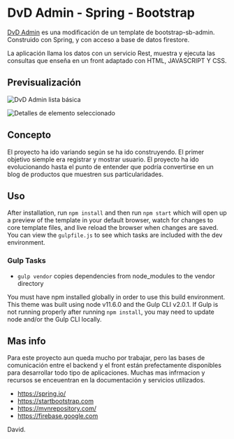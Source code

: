 # DvD Admin - Spring - Bootstrap

[DvD Admin](/spring/src/main/resources/static/img/dvd.svg) es una modificación de un template de bootstrap-sb-admin. Construido con Spring, y con acceso a base de datos firestore.

La aplicación llama los datos con un servicio Rest, muestra y ejecuta las consultas que enseña en un front adaptado con HTML, JAVASCRIPT Y CSS.

## Previsualización

![DvD Admin lista básica](/spring/src/main/resources/static/img/prev2.png)

![Detalles de elemento seleccionado](/spring/src/main/resources/static/img/prev1.png)

## Concepto

El proyecto ha ido variando según se ha ido construyendo. El primer objetivo siemple era registrar y mostrar usuario. El proyecto ha ido evolucionando hasta el punto de entender que podría convertirse en un blog de productos que muestren sus particularidades.


## Uso

After installation, run `npm install` and then run `npm start` which will open up a preview of the template in your default browser, watch for changes to core template files, and live reload the browser when changes are saved. You can view the `gulpfile.js` to see which tasks are included with the dev environment.

### Gulp Tasks
* `gulp vendor` copies dependencies from node_modules to the vendor directory

You must have npm installed globally in order to use this build environment. This theme was built using node v11.6.0 and the Gulp CLI v2.0.1. If Gulp is not running properly after running `npm install`, you may need to update node and/or the Gulp CLI locally.


## Mas info

Para este proyecto aun queda mucho por trabajar, pero las bases de comunicación entre el backend y el front están prefectamente disponibles para desarrollar todo tipo de aplicaciones. Muchas mas infrmacion y recursos se enceuentran en la documentación y servicios utilizados.

* <https://spring.io/>
* <https://startbootstrap.com>
* <https://mvnrepository.com/>
* <https://firebase.google.com>

David.
